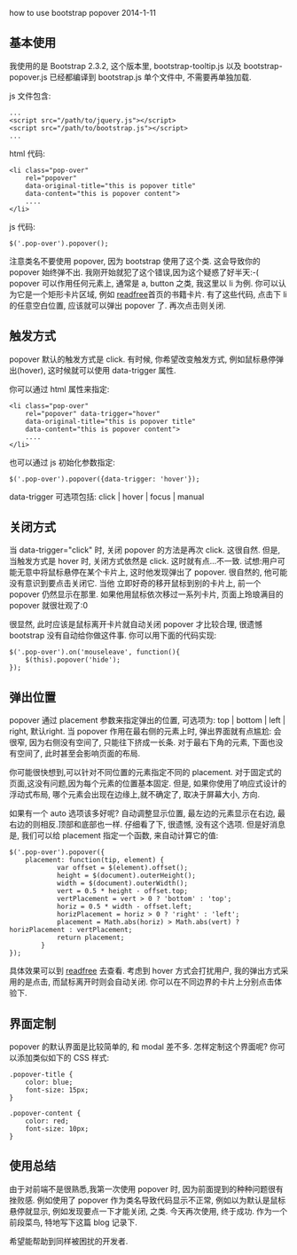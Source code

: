 how to use bootstrap popover
2014-1-11

## 基本使用

我使用的是 Bootstrap 2.3.2, 这个版本里, bootstrap-tooltip.js 以及 bootstrap-popover.js 已经都编译到 bootstrap.js 单个文件中, 不需要再单独加载.

js 文件包含: 

    ...
    <script src="/path/to/jquery.js"></script>
    <script src="/path/to/bootstrap.js"></script>
    ...

html 代码:

    <li class="pop-over" 
        rel="popover"
        data-original-title="this is popover title" 
        data-content="this is popover content">
        ....
    </li>

js 代码:

    $('.pop-over').popover();

注意类名不要使用 popover, 因为 bootstrap 使用了这个类. 这会导致你的 popover 始终弹不出. 我刚开始就犯了这个错误,因为这个疑惑了好半天:-(
popover 可以作用任何元素上, 通常是 a, button 之类, 我这里以 li 为例. 你可以认为它是一个矩形卡片区域, 例如 [readfree](http://readfree.me)首页的书籍卡片.
有了这些代码, 点击下 li 的任意空白位置, 应该就可以弹出 popover 了. 再次点击则关闭.

## 触发方式
popover 默认的触发方式是 click. 有时候, 你希望改变触发方式, 例如鼠标悬停弹出(hover), 这时候就可以使用 data-trigger 属性.

你可以通过 html 属性来指定:

    <li class="pop-over" 
        rel="popover" data-trigger="hover" 
        data-original-title="this is popover title" 
        data-content="this is popover content">
        ....
    </li>

也可以通过 js 初始化参数指定:

    $('.pop-over').popover({data-trigger: 'hover'});

data-trigger 可选项包括: click | hover | focus | manual

## 关闭方式
当 data-trigger="click" 时, 关闭 popover 的方法是再次 click. 这很自然.
但是, 当触发方式是 hover 时, 关闭方式依然是 click. 这时就有点...不一致. 试想:用户可能无意中将鼠标悬停在某个卡片上, 这时他发现弹出了 popover. 很自然的, 他可能没有意识到要点击关闭它. 当他 立即好奇的移开鼠标到别的卡片上, 前一个 popover 仍然显示在那里. 如果他用鼠标依次移过一系列卡片, 页面上玲琅满目的 popover 就很壮观了:0

很显然, 此时应该是鼠标离开卡片就自动关闭 popover 才比较合理, 很遗憾 bootstrap 没有自动给你做这件事.
你可以用下面的代码实现:

    $('.pop-over').on('mouseleave', function(){
        $(this).popover('hide');
    });

## 弹出位置
popover  通过 placement 参数来指定弹出的位置, 可选项为: top | bottom | left | right, 默认right.
当 popover 作用在最右侧的元素上时, 弹出界面就有点尴尬: 会很窄, 因为右侧没有空间了, 只能往下挤成一长条.
对于最右下角的元素, 下面也没有空间了, 此时甚至会影响页面的布局.

你可能很快想到,可以针对不同位置的元素指定不同的 placement. 
对于固定式的页面,这没有问题,因为每个元素的位置基本固定. 但是, 如果你使用了响应式设计的浮动式布局, 哪个元素会出现在边缘上,就不确定了, 取决于屏幕大小, 方向.

如果有一个 auto 选项该多好呢? 自动调整显示位置, 最左边的元素显示在右边, 最右边的则相反.顶部和底部也一样.
仔细看了下, 很遗憾, 没有这个选项. 但是好消息是, 我们可以给 placement 指定一个函数, 来自动计算它的值:


    $('.pop-over').popover({
        placement: function(tip, element) {
                var offset = $(element).offset();
                height = $(document).outerHeight();
                width = $(document).outerWidth();
                vert = 0.5 * height - offset.top;
                vertPlacement = vert > 0 ? 'bottom' : 'top';
                horiz = 0.5 * width - offset.left;
                horizPlacement = horiz > 0 ? 'right' : 'left';
                placement = Math.abs(horiz) > Math.abs(vert) ?  horizPlacement : vertPlacement;
                return placement;
            }
    });

具体效果可以到 [readfree](http://readfree.me) 去查看. 
考虑到 hover 方式会打扰用户, 我的弹出方式采用的是点击, 而鼠标离开时则会自动关闭.
你可以在不同边界的卡片上分别点击体验下.

## 界面定制
popover 的默认界面是比较简单的, 和 modal 差不多. 怎样定制这个界面呢? 你可以添加类似如下的 CSS 样式:

    .popover-title {
        color: blue;
        font-size: 15px;
    }

    .popover-content {
        color: red;
        font-size: 10px;
    }

## 使用总结
由于对前端不是很熟悉,我第一次使用 popover 时, 因为前面提到的种种问题很有挫败感.
例如使用了 popover 作为类名导致代码显示不正常, 例如以为默认是鼠标悬停就显示, 例如发现要点一下才能关闭, 之类.
今天再次使用, 终于成功. 作为一个前段菜鸟, 特地写下这篇 blog 记录下.

希望能帮助到同样被困扰的开发者.



